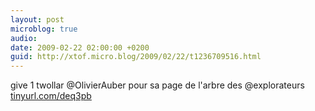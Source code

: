 ```yaml
---
layout: post
microblog: true
audio: 
date: 2009-02-22 02:00:00 +0200
guid: http://xtof.micro.blog/2009/02/22/t1236709516.html
---
```

give 1 twollar @OlivierAuber pour sa page de l'arbre des @explorateurs  [tinyurl.com/deq3pb](http://tinyurl.com/deq3pb)

